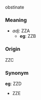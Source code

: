 obstinate
### Meaning
+ _adj_: ZZA
    + __eg__: ZZB

### Origin

ZZC

### Synonym

__eg__: ZZD

+ ZZE


